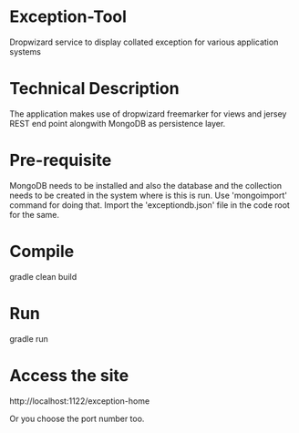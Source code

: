 # Exception-Tool
Dropwizard service to display collated exception for various application systems

# Technical Description
The application makes use of dropwizard freemarker for views and jersey REST end point alongwith MongoDB as persistence layer.

# Pre-requisite
MongoDB needs to be installed and also the database and the collection needs to be created in the system where is this is run. Use 'mongoimport' command for doing that. Import the 'exceptiondb.json' file in the code root for the same.

# Compile
gradle clean build

# Run
gradle run

# Access the site
http://localhost:1122/exception-home

Or you choose the port number too.



